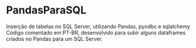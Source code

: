 # PandasParaSQL
Inserção de tabelas no SQL Server, utilizando Pandas, pyodbc e sqlalchemy
Código comentado em PT-BR, desenvolvido para subir alguns dataframes criados no Pandas para um SQL Server.
